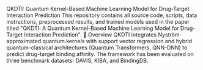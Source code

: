 QKDTI: Quantum Kernel-Based Machine Learning Model for Drug-Target Interaction Prediction
This repository contains all source code, scripts, data instructions, preprocessed results, and trained models used in the paper titled "QKDTI: A Quantum Kernel-Based Machine Learning Model for Drug-Target Interaction Prediction".
🧪 Overview
QKDTI integrates Nyström-approximated quantum kernels with support vector regression and hybrid quantum-classical architectures (Quantum Transformers, QNN-DNN) to predict drug-target binding affinity. The framework has been evaluated on three benchmark datasets: DAVIS, KIBA, and BindingDB.

